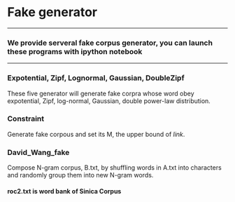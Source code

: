 # Fake generator
---------
### We provide serveral fake corpus generator, you can launch these programs with ipython notebook
---------
### Expotential, Zipf, Lognormal, Gaussian, DoubleZipf
These five generator will generate fake corpra whose word obey expotential, Zipf, log-normal, Gaussian, double power-law distribution.
### Constraint
Generate fake corpous and set its M, the upper bound of $link$.
### David_Wang_fake
Compose N-gram corpus, B.txt, by shuffling words in A.txt into characters and randomly group them into new N-gram words.


#### roc2.txt is word bank of Sinica Corpus

